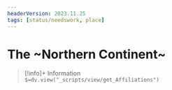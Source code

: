 ```yaml
---
headerVersion: 2023.11.25
tags: [status/needswork, place]
---
```

# The ~Northern Continent~
>[!info]+ Information  
> `$=dv.view("_scripts/view/get_Affiliations")`

